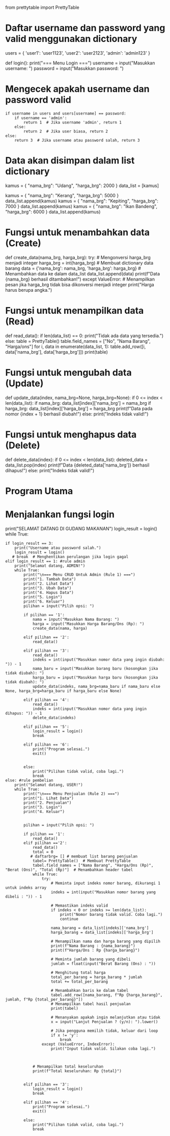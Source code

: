 from prettytable import PrettyTable
# Daftar username dan password yang valid menggunakan dictionary
users = {
    'user1': 'user1123',
    'user2': 'user2123',
    'admin': 'admin123'
}

def login():
    print("=== Menu Login ===")
    username = input("Masukkan username: ")
    password = input("Masukkan password: ")
    
   # Mengecek apakah username dan password valid
    if username in users and users[username] == password:
        if username == 'admin':
            return 1  # Jika username 'admin', return 1
        else:
            return 2  # Jika user biasa, return 2
    else:
        return 3  # Jika username atau password salah, return 3

# Data akan disimpan dalam list dictionary
kamus =	{
  "nama_brg": "Udang",
  "harga_brg": 2000
 }
data_list = [kamus]

kamus =	{
  "nama_brg": "Kerang",
  "harga_brg": 5000
 }
data_list.append(kamus)
kamus =	{
  "nama_brg": "Kepiting",
  "harga_brg": 7000
 }
data_list.append(kamus)
kamus =	{
  "nama_brg": "Ikan Bandeng",
  "harga_brg": 6000
 }
data_list.append(kamus)

# Fungsi untuk menambahkan data (Create)
def create_data(nama_brg, harga_brg):
    try:
        # Mengonversi harga_brg menjadi integer
        harga_brg = int(harga_brg)
        # Membuat dictionary data barang
        data = {'nama_brg': nama_brg, 'harga_brg': harga_brg}
        # Menambahkan data ke dalam data_list
        data_list.append(data)
        print(f"Data {nama_brg} berhasil ditambahkan!")
    except ValueError:
        # Menampilkan pesan jika harga_brg tidak bisa dikonversi menjadi integer
        print("Harga harus berupa angka.")

# Fungsi untuk menampilkan data (Read)
def read_data():
    if len(data_list) == 0:
        print("Tidak ada data yang tersedia.")
    else:
        table = PrettyTable()
        table.field_names = ["No", "Nama Barang", "Harga/ons"]
        for i, data in enumerate(data_list, 1):
            table.add_row([i, data['nama_brg'], data['harga_brg']])
        print(table)

# Fungsi untuk mengubah data (Update)
def update_data(index, nama_brg=None, harga_brg=None):
    if 0 <= index < len(data_list):
        if nama_brg:
            data_list[index]['nama_brg'] = nama_brg
        if harga_brg:
            data_list[index]['harga_brg'] = harga_brg
        print(f"Data pada nomor {index + 1} berhasil diubah!")
    else:
        print("Indeks tidak valid!")

# Fungsi untuk menghapus data (Delete)
def delete_data(index):
    if 0 <= index < len(data_list):
        deleted_data = data_list.pop(index)
        print(f"Data {deleted_data['nama_brg']} berhasil dihapus!")
    else:
        print("Indeks tidak valid!")

    

# Program Utama
# Menjalankan fungsi login
print("SELAMAT DATANG DI GUDANG MAKANAN")
login_result = login()
while True:
    

    if login_result == 3:
        print("Username atau password salah.")
        login_result = login()
       # break  # Menghentikan perulangan jika login gagal
    elif login_result == 1: #rule admin
        print("Selamat datang, ADMIN!")
        while True:
            print("\n=== Menu CRUD Untuk Admin (Rule 1) ===")
            print("1. Tambah Data")
            print("2. Lihat Data")
            print("3. Ubah Data")
            print("4. Hapus Data")
            print("5. Login")
            print("6. Keluar")
            pilihan = input("Pilih opsi: ")
        
            if pilihan == '1':
                nama = input("Masukkan Nama Barang: ")
                harga = input("Masukkan Harga Barang/Ons (Rp): ")
                create_data(nama, harga)
                  
            elif pilihan == '2':
                read_data()
            
            elif pilihan == '3':
                read_data()
                indeks = int(input("Masukkan nomor data yang ingin diubah: ")) - 1
                nama_baru = input("Masukkan barang baru (kosongkan jika tidak diubah): ")
                harga_baru = input("Masukkan harga baru (kosongkan jika tidak diubah): ")
                update_data(indeks, nama_brg=nama_baru if nama_baru else None, harga_brg=harga_baru if harga_baru else None)
            
            elif pilihan == '4':
                read_data()
                indeks = int(input("Masukkan nomor data yang ingin dihapus: ")) - 1
                delete_data(indeks)
            
            elif pilihan == '5':
                login_result = login()
                break

            elif pilihan == '6':
                print("Program selesai.")
                exit()
        
        
            else:
                print("Pilihan tidak valid, coba lagi.")
                break
    else: #rule pembelian
        print("Selamat datang, USER!")
        while True:
            print("\n=== Menu Penjualan (Rule 2) ===")
            print("1. Lihat Data")
            print("2. Penjualan")
            print("3. Login")
            print("4. Keluar")
            
            
            pilihan = input("Pilih opsi: ")
            
            if pilihan == '1':
                read_data()
            elif pilihan =='2':
                read_data()
                total = 0
               # daftarbrg= [] # membuat list barang penjualan
                tabel= PrettyTable()  # Membuat PrettyTable
                tabel.field_names = ["Nama Barang", "Harga/Ons (Rp)", "Berat (Ons)", "Total (Rp)"]  # Menambahkan header tabel
                while True:
                    try:
                        # Meminta input indeks nomor barang, dikurangi 1 untuk indeks array
                        indeks = int(input("Masukkan nomor barang yang dibeli : ")) - 1
                        
                        # Memastikan indeks valid
                        if indeks < 0 or indeks >= len(data_list):
                            print("Nomor barang tidak valid. Coba lagi.")
                            continue
                        
                        nama_barang = data_list[indeks]['nama_brg']
                        harga_barang = data_list[indeks]['harga_brg']
                        
                        # Menampilkan nama dan harga barang yang dipilih
                        print(f"Nama Barang : {nama_barang}")
                        print(f"Harga/Ons : Rp {harga_barang}")
                        
                        # Meminta jumlah barang yang dibeli
                        jumlah = float(input("Berat Barang (Ons) : "))
                        
                        # Menghitung total harga
                        total_per_barang = harga_barang * jumlah
                        total += total_per_barang

                        # Menambahkan baris ke dalam tabel
                        tabel.add_row([nama_barang, f"Rp {harga_barang}", jumlah, f"Rp {total_per_barang}"])
                        # Menampilkan tabel hasil penjualan
                        print(tabel)
                        
                        # Menanyakan apakah ingin melanjutkan atau tidak
                        x = input("Lanjut Penjualan ? (y/n): ").lower()
                        
                        # Jika pengguna memilih tidak, keluar dari loop
                        if x != 'y':
                            break
                    except (ValueError, IndexError):
                        print("Input tidak valid. Silakan coba lagi.")

                 

                # Menampilkan total keseluruhan
                print(f"Total keseluruhan: Rp {total}")

                
            elif pilihan == '3':
                login_result = login()
                break
                
            elif pilihan == '4':
                print("Program selesai.")
                exit()
            
            else:
                print("Pilihan tidak valid, coba lagi.")
                break

   
    


